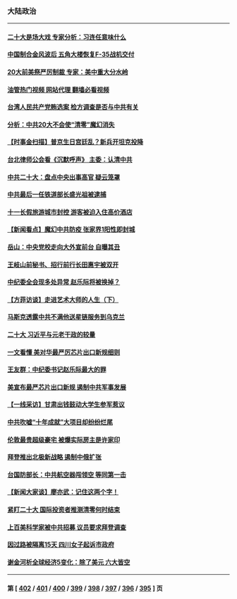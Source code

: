 ### 大陆政治
---
#### [二十大是场大戏 专家分析：习连任意味什么](../../pages/ncid277/n13841544.md?10090845) 
#### [中国制合金风波后 五角大楼恢复F-35战机交付](../../pages/ncid277/n13841536.md?10090845) 
#### [20大前美祭严厉制裁 专家：美中重大分水岭](../../pages/ncid277/n13841523.md?10090845) 
#### [油管热门视频 网站代理 翻墙必看视频](http://209.222.30.114:81/youtube.html?10090845)
#### [台湾人民共产党贿选案 检方调查是否与中共有关](../../pages/ncid277/n13841193.md?10090845) 
#### [分析：中共20大不会使“清零”魔幻消失](../../pages/ncid277/n13841076.md?10090845) 
#### [【时事金扫描】普京生日宫廷乱？新兵开坦克投降](../../pages/ncid277/n13841088.md?10090845) 
#### [台北律师公会看《沉默呼声》 主委：认清中共](../../pages/ncid277/n13841269.md?10090845) 
#### [中共二十大：盘点中央出事高官 疑云笼罩](../../pages/ncid277/n13841253.md?10090845) 
#### [中共最后一任铁道部长盛光祖被逮捕](../../pages/ncid277/n13841331.md?10090845) 
#### [十一长假旅游城市封控 游客被迫入住高价酒店](../../pages/ncid277/n13841322.md?10090845) 
#### [【新闻看点】魔幻中共防疫 张家界1阳性即封城](../../pages/ncid277/n13841062.md?10090845) 
#### [岳山：中央党校走向大外宣前台 自曝其丑](../../pages/ncid277/n13840938.md?10090845) 
#### [王岐山前秘书、招行前行长田惠宇被双开](../../pages/ncid277/n13841170.md?10090845) 
#### [中纪委全会现多处异常 赵乐际将被换掉？](../../pages/ncid277/n13841245.md?10090845) 
#### [【方菲访谈】走进艺术大师的人生（下）](../../pages/ncid277/n13841137.md?10090845) 
#### [马斯克透露中共不满他送星链服务到乌克兰](../../pages/ncid277/n13841104.md?10090845) 
#### [二十大 习近平与元老干政的较量](../../pages/ncid277/n13841091.md?10090845) 
#### [一文看懂 美对华最严厉芯片出口新规细则](../../pages/ncid277/n13841067.md?10090845) 
#### [王友群：中纪委书记赵乐际最大的罪](../../pages/ncid277/n13841011.md?10090845) 
#### [美宣布最严芯片出口新规 遏制中共军事发展](../../pages/ncid277/n13841061.md?10090845) 
#### [【一线采访】甘肃出钱鼓动大学生参军惹议](../../pages/ncid277/n13840895.md?10090845) 
#### [中共吹嘘“十年成就”大项目却纷纷烂尾](../../pages/ncid277/n13840852.md?10090845) 
#### [伦敦最贵超级豪宅 被爆实际房主是许家印](../../pages/ncid277/n13841033.md?10090845) 
#### [拜登推出北极新战略 遏制中俄扩张](../../pages/ncid277/n13840956.md?10090845) 
#### [台国防部长：中共航空器闯领空 等同第一击](../../pages/ncid277/n13840387.md?10090845) 
#### [【新闻大家谈】廖亦武：记住这两个字！](../../pages/ncid277/n13840556.md?10090845) 
#### [紧盯二十大  国际投资者推测清零何时结束](../../pages/ncid277/n13840862.md?10090845) 
#### [上百美科学家被中共招募 议员要求拜登调查](../../pages/ncid277/n13840830.md?10090845) 
#### [因过路被隔离15天 四川女子起诉市政府](../../pages/ncid277/n13840759.md?10090845) 
#### [谢金河析全球经济5变化：除了美元 六大皆空](../../pages/ncid277/n13840631.md?10090845) 

---
#### 第 [ [402](./402.md?10090845) / [401](./401.md?10090845) / [400](./400.md?10090845) / [399](./399.md?10090845) / [398](./398.md?10090845) / [397](./397.md?10090845) / [396](./396.md?10090845) / [395](./395.md?10090845) ] 页
